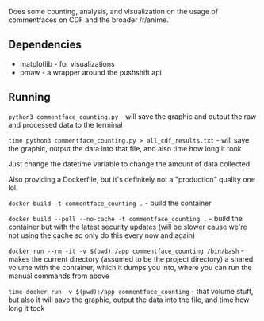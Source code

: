 Does some counting, analysis, and visualization on the usage of commentfaces on CDF and the broader /r/anime.

Dependencies
----
* matplotlib - for visualizations
* pmaw - a wrapper around the pushshift api

Running
----
`python3 commentface_counting.py` - will save the graphic and output the raw and processed data to the terminal

`time python3 commentface_counting.py > all_cdf_results.txt` - will save the graphic, output the data into that file, and also time how long it took

Just change the datetime variable to change the amount of data collected.

Also providing a Dockerfile, but it's definitely not a "production" quality one lol.

`docker build -t commentface_counting .` - build the container

`docker build --pull --no-cache -t commentface_counting .` - build the container but with the latest security updates (will be slower cause we're not using the cache so only do this every now and again)

`docker run --rm -it -v $(pwd):/app commentface_counting /bin/bash` - makes the current directory (assumed to be the project directory) a shared volume with the container, which it dumps you into, where you can run the manual commands from above

`time docker run -v $(pwd):/app commentface_counting` - that volume stuff, but also it will save the graphic, output the data into the file, and time how long it took
